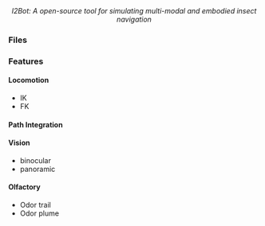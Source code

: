 <div align='center'>
  <i> I2Bot: A open-source tool for simulating multi-modal and embodied insect navigation</i>
</div>


### Files


### Features
#### Locomotion
+ IK
+ FK
#### Path Integration

#### Vision
+ binocular
+ panoramic
  
#### Olfactory
+ Odor trail
+ Odor plume

